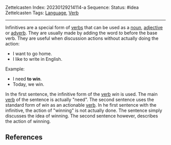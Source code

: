 Zettelcasten Index: 20230129214114-a
Sequence:
Status: #idea
Zettelcasten Tags: [Language](Language.md), [Verb](Verb.md)

---

Infinitives are a special form of [verbs](Verb.md) that can be used as a [noun](Noun.md), [adjective](Adjective.md) or [adverb](Adverb.md). They are usually made by adding the word *to* before the base verb. They are useful when discussion actions without actually doing the action:

* I want to go home.
* I like to write in English.

Example:

* I need **to win**.
* Today, we win.

In the first sentence, the infinitive form of the [verb](Verb.md) *win* is used. The main [verb](Verb.md) of the sentence is actually "need". The second sentence uses the standard form of *win* as an actionable [verb](Verb.md). In he first sentence with the infinitive, the action of "winning" is not actually done. The sentence simply discusses the idea of winning. The second sentence however, describes the action of winning.

## References
